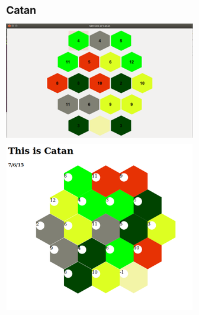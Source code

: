 # Catan

![Alt text](https://github.com/cem8301/Catan/blob/master/gui.png?raw=true "Python Gui Version")


![Alt text](https://github.com/cem8301/Catan/blob/master/html.png?raw=true "Python HTML Version")
